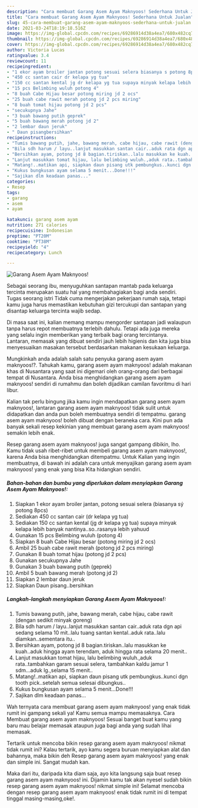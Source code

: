 ```yaml
---
description: "Cara membuat Garang Asem Ayam Maknyoos! Sederhana Untuk Jualan"
title: "Cara membuat Garang Asem Ayam Maknyoos! Sederhana Untuk Jualan"
slug: 45-cara-membuat-garang-asem-ayam-maknyoos-sederhana-untuk-jualan
date: 2021-03-24T18:19:18.516Z
image: https://img-global.cpcdn.com/recipes/69286914d38a4ea7/680x482cq70/garang-asem-ayam-maknyoos-foto-resep-utama.jpg
thumbnail: https://img-global.cpcdn.com/recipes/69286914d38a4ea7/680x482cq70/garang-asem-ayam-maknyoos-foto-resep-utama.jpg
cover: https://img-global.cpcdn.com/recipes/69286914d38a4ea7/680x482cq70/garang-asem-ayam-maknyoos-foto-resep-utama.jpg
author: Victoria Lucas
ratingvalue: 3.4
reviewcount: 11
recipeingredient:
- "1 ekor ayam broiler jantan potong sesuai selera biasanya s potong 8pcs"
- "450 cc santan cair dr kelapa yg tua"
- "150 cc santan kental jg dr kelapa yg tua supaya minyak kelapa lebih banyak nantinyasorasanya lebih yahuud"
- "15 pcs Belimbing wuluh potong 4"
- "8 buah Cabe Hijau besar potong miring jd 2 ocs"
- "25 buah cabe rawit merah potong jd 2 pcs miring"
- "8 buah tomat hijau potong jd 2 pcs"
- "secukupnya Jahe"
- "3 buah bawang putih geprek"
- "5 buah bawang merah potong jd 2"
- "2 lembar daun jeruk"
- " Daun pisangbersihkan"
recipeinstructions:
- "Tumis bawang putih, jahe, bawang merah, cabe hijau, cabe rawit (dengan sedikit minyak goreng)"
- "Bila sdh harum / layu..lanjut masukkan santan cair..aduk rata dgn api sedang selama 10 mit..lalu tuang santan kental..aduk rata..lalu diamkan..sementara itu.."
- "Bersihkan ayam, potong jd 8 bagian.tiriskan..lalu masukkan ke kuah..aduk hingga ayam terendam, aduk hingga rata selama 20 menit.."
- "Lanjut masukkan tomat hijau, lalu belimbing wuluh.,aduk rata..tambahkan garam sesuai selera, tambahkan kaldu jamur 1 sdm...aduk lg.,selama 15 menit.."
- "Matang!..matikan api, siapkan daun pisang utk pembungkus..kunci dgn tooth pick..setelah semua selesai dibungkus.."
- "Kukus bungkusan ayam selama 5 menit...Done!!!"
- "Sajikan dlm keadaan panas..."
categories:
- Resep
tags:
- garang
- asem
- ayam

katakunci: garang asem ayam 
nutrition: 271 calories
recipecuisine: Indonesian
preptime: "PT20M"
cooktime: "PT38M"
recipeyield: "4"
recipecategory: Lunch

---
```



![Garang Asem Ayam Maknyoos!](https://img-global.cpcdn.com/recipes/69286914d38a4ea7/680x482cq70/garang-asem-ayam-maknyoos-foto-resep-utama.jpg)

Sebagai seorang ibu, menyuguhkan santapan mantab pada keluarga tercinta merupakan suatu hal yang membahagiakan bagi anda sendiri. Tugas seorang istri Tidak cuma mengerjakan pekerjaan rumah saja, tetapi kamu juga harus memastikan kebutuhan gizi tercukupi dan santapan yang disantap keluarga tercinta wajib sedap.

Di masa  saat ini, kalian memang mampu mengorder santapan jadi walaupun tanpa harus repot membuatnya terlebih dahulu. Tetapi ada juga mereka yang selalu ingin memberikan yang terbaik bagi orang tercintanya. Lantaran, memasak yang dibuat sendiri jauh lebih higienis dan kita juga bisa menyesuaikan masakan tersebut berdasarkan makanan kesukaan keluarga. 



Mungkinkah anda adalah salah satu penyuka garang asem ayam maknyoos!?. Tahukah kamu, garang asem ayam maknyoos! adalah makanan khas di Nusantara yang saat ini digemari oleh orang-orang dari berbagai tempat di Nusantara. Anda bisa menghidangkan garang asem ayam maknyoos! sendiri di rumahmu dan boleh dijadikan camilan favoritmu di hari libur.

Kalian tak perlu bingung jika kamu ingin mendapatkan garang asem ayam maknyoos!, lantaran garang asem ayam maknyoos! tidak sulit untuk didapatkan dan anda pun boleh membuatnya sendiri di tempatmu. garang asem ayam maknyoos! boleh dibuat dengan beraneka cara. Kini pun ada banyak sekali resep kekinian yang membuat garang asem ayam maknyoos! semakin lebih enak.

Resep garang asem ayam maknyoos! juga sangat gampang dibikin, lho. Kamu tidak usah ribet-ribet untuk membeli garang asem ayam maknyoos!, karena Anda bisa menghidangkan ditempatmu. Untuk Kalian yang ingin membuatnya, di bawah ini adalah cara untuk menyajikan garang asem ayam maknyoos! yang enak yang bisa Kita hidangkan sendiri.

<!--inarticleads1-->

##### Bahan-bahan dan bumbu yang diperlukan dalam menyiapkan Garang Asem Ayam Maknyoos!:

1. Siapkan 1 ekor ayam broiler jantan, potong sesuai selera (biasanya sý potong 8pcs)
1. Sediakan 450 cc santan cair (dr kelapa yg tua)
1. Sediakan 150 cc santan kental (jg dr kelapa yg tua) supaya minyak kelapa lebih banyak nantinya..so..rasanya lebih yahuud
1. Gunakan 15 pcs Belimbing wuluh (potong 4)
1. Siapkan 8 buah Cabe Hijau besar (potong miring jd 2 ocs)
1. Ambil 25 buah cabe rawit merah (potong jd 2 pcs miring)
1. Gunakan 8 buah tomat hijau (potong jd 2 pcs)
1. Gunakan secukupnya Jahe
1. Gunakan 3 buah bawang putih (geprek)
1. Ambil 5 buah bawang merah (potong jd 2)
1. Siapkan 2 lembar daun jeruk
1. Siapkan  Daun pisang..bersihkan




<!--inarticleads2-->

##### Langkah-langkah menyiapkan Garang Asem Ayam Maknyoos!:

1. Tumis bawang putih, jahe, bawang merah, cabe hijau, cabe rawit (dengan sedikit minyak goreng)
1. Bila sdh harum / layu..lanjut masukkan santan cair..aduk rata dgn api sedang selama 10 mit..lalu tuang santan kental..aduk rata..lalu diamkan..sementara itu..
1. Bersihkan ayam, potong jd 8 bagian.tiriskan..lalu masukkan ke kuah..aduk hingga ayam terendam, aduk hingga rata selama 20 menit..
1. Lanjut masukkan tomat hijau, lalu belimbing wuluh.,aduk rata..tambahkan garam sesuai selera, tambahkan kaldu jamur 1 sdm...aduk lg.,selama 15 menit..
1. Matang!..matikan api, siapkan daun pisang utk pembungkus..kunci dgn tooth pick..setelah semua selesai dibungkus..
1. Kukus bungkusan ayam selama 5 menit...Done!!!
1. Sajikan dlm keadaan panas...




Wah ternyata cara membuat garang asem ayam maknyoos! yang enak tidak rumit ini gampang sekali ya! Kamu semua mampu memasaknya. Cara Membuat garang asem ayam maknyoos! Sesuai banget buat kamu yang baru mau belajar memasak ataupun juga bagi anda yang sudah lihai memasak.

Tertarik untuk mencoba bikin resep garang asem ayam maknyoos! nikmat tidak rumit ini? Kalau tertarik, ayo kamu segera buruan menyiapkan alat dan bahannya, maka bikin deh Resep garang asem ayam maknyoos! yang enak dan simple ini. Sangat mudah kan. 

Maka dari itu, daripada kita diam saja, ayo kita langsung saja buat resep garang asem ayam maknyoos! ini. Dijamin kamu tak akan nyesel sudah bikin resep garang asem ayam maknyoos! nikmat simple ini! Selamat mencoba dengan resep garang asem ayam maknyoos! enak tidak rumit ini di tempat tinggal masing-masing,oke!.

